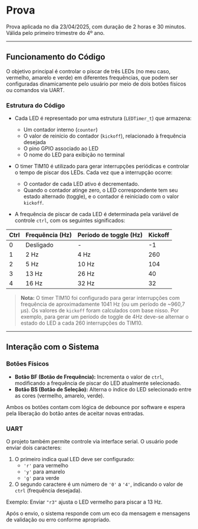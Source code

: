# Prova

Prova aplicada no dia 23/04/2025, com duração de 2 horas e 30 minutos. Válida pelo primeiro trimestre do 4º ano.

---

## Funcionamento do Código

O objetivo principal é controlar o piscar de três LEDs (no meu caso, vermelho, amarelo e verde) em diferentes frequências, que podem ser configuradas dinamicamente pelo usuário por meio de dois botões físicos ou comandos via UART.

### Estrutura do Código

- Cada LED é representado por uma estrutura (`LEDTimer_t`) que armazena:
  - Um contador interno (`counter`)
  - O valor de reinício do contador (`kickoff`), relacionado à frequência desejada
  - O pino GPIO associado ao LED
  - O nome do LED para exibição no terminal

- O timer TIM10 é utilizado para gerar interrupções periódicas e controlar o tempo de piscar dos LEDs. Cada vez que a interrupção ocorre:
  - O contador de cada LED ativo é decrementado.
  - Quando o contador atinge zero, o LED correspondente tem seu estado alternado (toggle), e o contador é reiniciado com o valor `kickoff`.

- A frequência de piscar de cada LED é determinada pela variável de controle `ctrl`, com os seguintes significados:

| Ctrl | Frequência (Hz) | Período de toggle (Hz) | Kickoff |
|------|------------------|------------------------|---------|
| 0    | Desligado        | -                      | -1      |
| 1    | 2 Hz             | 4 Hz                   | 260     |
| 2    | 5 Hz             | 10 Hz                  | 104     |
| 3    | 13 Hz            | 26 Hz                  | 40      |
| 4    | 16 Hz            | 32 Hz                  | 32      |

> **Nota:** O timer TIM10 foi configurado para gerar interrupções com frequência de aproximadamente 1041 Hz (ou um período de ~960,7 μs). Os valores de `kickoff` foram calculados com base nisso. Por exemplo, para gerar um período de toggle de 4Hz deve-se alternar o estado do LED a cada 260 interrupções do TIM10.

---

## Interação com o Sistema

### Botões Físicos

- **Botão BF (Botão de Frequência):** Incrementa o valor de `ctrl`, modificando a frequência de piscar do LED atualmente selecionado.
- **Botão BS (Botão de Seleção):** Alterna o índice do LED selecionado entre as cores (vermelho, amarelo, verde).

Ambos os botões contam com lógica de debounce por software e espera pela liberação do botão antes de aceitar novas entradas.

### UART

O projeto também permite controle via interface serial. O usuário pode enviar dois caracteres:

1. O primeiro indica qual LED deve ser configurado:
   - `'r'` para vermelho
   - `'y'` para amarelo
   - `'g'` para verde
2. O segundo caractere é um número de `'0'` a `'4'`, indicando o valor de `ctrl` (frequência desejada).

Exemplo: Enviar `"r3"` ajusta o LED vermelho para piscar a 13 Hz.

Após o envio, o sistema responde com um eco da mensagem e mensagens de validação ou erro conforme apropriado.
